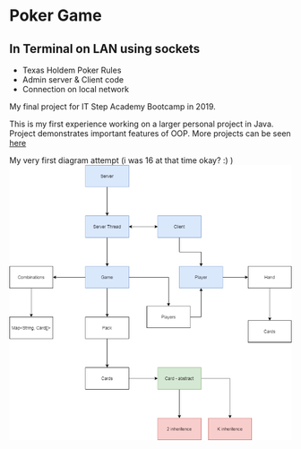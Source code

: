 # Poker Game
## In Terminal on LAN using sockets

- Texas Holdem Poker Rules
- Admin server & Client code
- Connection on local network

My final project for IT Step Academy Bootcamp in 2019.

This is my first experience working on a larger personal project in Java. Project demonstrates important features of OOP.
More projects can be seen [here](https://github.com/vjanovec/java-bootcamp)

My very first diagram attempt (i was 16 at that time okay? :) )
![Poker](https://github.com/vjanovec/poker/blob/master/poker.png?raw=true)
